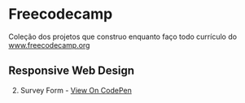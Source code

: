 # Freecodecamp
Coleção dos projetos que construo enquanto faço todo currículo do www.freecodecamp.org

## Responsive Web Design
   2. Survey Form - [View On CodePen](https://codepen.io/AmaralVinicius/full/RweeZJE)
